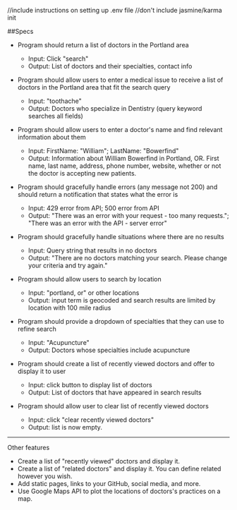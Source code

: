 //include instructions on setting up .env file
//don't include jasmine/karma init

##Specs
* Program should return a list of doctors in the Portland area
  * Input: Click "search"
  * Output: List of doctors and their specialties, contact info

* Program should allow users to enter a medical issue to receive a list of doctors in the Portland area that fit the search query
  * Input: "toothache"
  * Output: Doctors who specialize in Dentistry (query keyword searches all fields)

* Program should allow users to enter a doctor's name and find relevant information about them
  * Input: FirstName: "William"; LastName: "Bowerfind"
  * Output: Information about William Bowerfind in Portland, OR. First name, last name, address, phone number, website, whether or not the doctor is accepting new patients.

* Program should gracefully handle errors (any message not 200) and should return a notification that states what the error is
  * Input: 429 error from API; 500 error from API
  * Output: "There was an error with your request - too many requests."; "There was an error with the API - server error"

* Program should gracefully handle situations where there are no results
  * Input: Query string that results in no doctors
  * Output: "There are no doctors matching your search. Please change your criteria and try again."

* Program should allow users to search by location
  * Input: "portland, or" or other locations
  * Output: input term is geocoded and search results are limited by location with 100 mile radius

* Program should provide a dropdown of specialties that they can use to refine search
  * Input: "Acupuncture"
  * Output: Doctors whose specialties include acupuncture

* Program should create a list of recently viewed doctors and offer to display it to user
  * Input: click button to display list of doctors
  * Output: List of doctors that have appeared in search results

* Program should allow user to clear list of recently viewed doctors
  * Input: click "clear recently viewed doctors"
  * Output: list is now empty.

---
Other features

* Create a list of "recently viewed" doctors and display it.
* Create a list of "related doctors" and display it. You can define related however you wish.
* Add static pages, links to your GitHub, social media, and more.
* Use Google Maps API to plot the locations of doctors's practices on a map.
